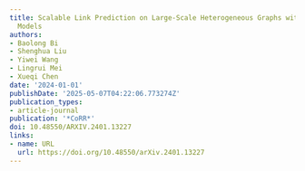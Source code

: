 ```yaml
---
title: Scalable Link Prediction on Large-Scale Heterogeneous Graphs with Large Language
  Models
authors:
- Baolong Bi
- Shenghua Liu
- Yiwei Wang
- Lingrui Mei
- Xueqi Chen
date: '2024-01-01'
publishDate: '2025-05-07T04:22:06.773274Z'
publication_types:
- article-journal
publication: '*CoRR*'
doi: 10.48550/ARXIV.2401.13227
links:
- name: URL
  url: https://doi.org/10.48550/arXiv.2401.13227
---
```

